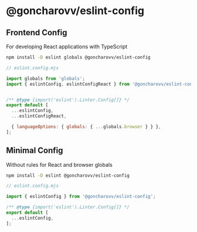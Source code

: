 # @goncharovv/eslint-config

## Frontend Config

For developing React applications with TypeScript

```bash
npm install -D eslint globals @goncharovv/eslint-config
```

```js
// eslint.config.mjs

import globals from 'globals';
import { eslintConfig, eslintConfigReact } from '@goncharovv/eslint-config';


/** @type {import('eslint').Linter.Config[]} */
export default [
  ...eslintConfig,
  ...eslintConfigReact,

  { languageOptions: { globals: { ...globals.browser } } },
];

```

## Minimal Config

Without rules for React and browser globals

```bash
npm install -D eslint @goncharovv/eslint-config
```

```js
// eslint.config.mjs

import { eslintConfig } from '@goncharovv/eslint-config';

/** @type {import('eslint').Linter.Config[]} */
export default [
  ...eslintConfig,
];
```